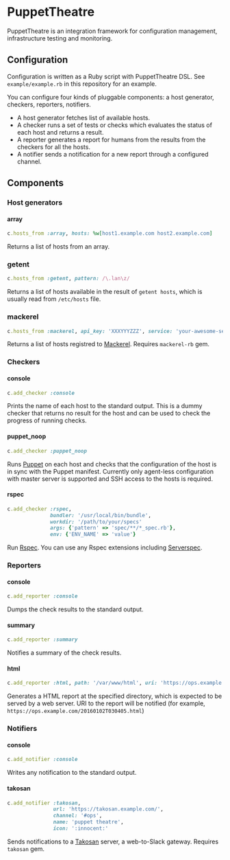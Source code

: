 # PuppetTheatre

PuppetTheatre is an integration framework for configuration management, infrastructure testing and monitoring.

## Configuration

Configuration is written as a Ruby script with PuppetTheatre DSL. See `example/example.rb` in this repository for an example.

You can configure four kinds of pluggable components: a host generator, checkers, reporters, notifiers.

- A host generator fetches list of available hosts.
- A checker runs a set of tests or checks which evaluates the status of each host and returns a result.
- A reporter generates a report for humans from the results from the checkers for all the hosts.
- A notifier sends a notification for a new report through a configured channel.

## Components

### Host generators
#### array

```ruby
c.hosts_from :array, hosts: %w[host1.example.com host2.example.com]
```

Returns a list of hosts from an array.

### getent

```ruby
c.hosts_from :getent, pattern: /\.lan\z/
```

Returns a list of hosts available in the result of `getent hosts`, which is usually read from `/etc/hosts` file.

### mackerel

```ruby
c.hosts_from :mackerel, api_key: 'XXXYYYZZZ', service: 'your-awesome-service'
```

Returns a list of hosts registred to [Mackerel](https://mackerel.io). Requires `mackerel-rb` gem.

### Checkers
#### console

```ruby
c.add_checker :console
```

Prints the name of each host to the standard output. This is a dummy checker that returns no result for the host and can be used to check the progress of running checks.

#### puppet\_noop

```ruby
c.add_checker :puppet_noop
```

Runs [Puppet](https://puppetlabs.com/puppet) on each host and checks that the configuration of the host is in sync with the Puppet manifest.
Currently only agent-less configuration with master server is supported and SSH access to the hosts is required.

#### rspec

```ruby
c.add_checker :rspec,
              bundler: '/usr/local/bin/bundle',
              workdir: '/path/to/your/specs'
              args: {'pattern' => 'spec/**/*_spec.rb'},
              env: {'ENV_NAME' => 'value'}
```

Run [Rspec](http://rspec.info). You can use any Rspec extensions including [Serverspec](http://serverspec.org/).

### Reporters
#### console

```ruby
c.add_reporter :console
```

Dumps the check results to the standard output.

#### summary

```ruby
c.add_reporter :summary
```

Notifies a summary of the check results.

#### html

```ruby
c.add_reporter :html, path: '/var/www/html', uri: 'https://ops.example.com/'
```

Generates a HTML report at the specified directory, which is expected to be served by a web server.
URI to the report will be notified (for example, `https://ops.example.com/20160102T030405.html`)

### Notifiers
#### console

```ruby
c.add_notifier :console
```

Writes any notification to the standard output.

#### takosan

```ruby
c.add_notifier :takosan,
               url: 'https://takosan.example.com/',
               channel: '#ops',
               name: 'puppet theatre',
               icon: ':innocent:'
```

Sends notifications to a [Takosan](https://github.com/kentaro/takosan) server, a web-to-Slack gateway. Requires `takosan` gem.

